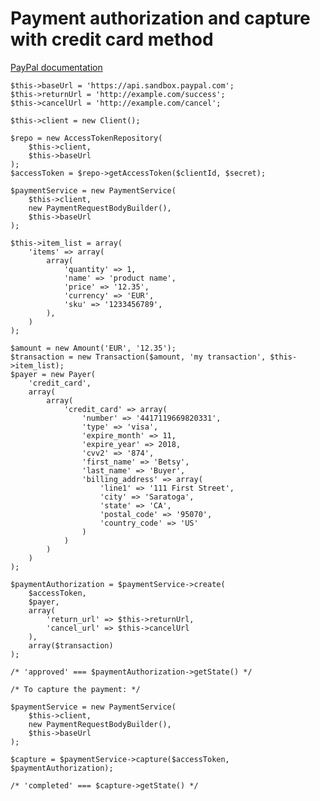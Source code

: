 Payment authorization and capture with credit card method
=========================================================

[PayPal documentation](https://developer.paypal.com/docs/integration/direct/capture-payment/)

    $this->baseUrl = 'https://api.sandbox.paypal.com';
    $this->returnUrl = 'http://example.com/success';
    $this->cancelUrl = 'http://example.com/cancel';

    $this->client = new Client();

    $repo = new AccessTokenRepository(
        $this->client,
        $this->baseUrl
    );
    $accessToken = $repo->getAccessToken($clientId, $secret);

    $paymentService = new PaymentService(
        $this->client,
        new PaymentRequestBodyBuilder(),
        $this->baseUrl
    );

    $this->item_list = array(
        'items' => array(
            array(
                'quantity' => 1,
                'name' => 'product name',
                'price' => '12.35',
                'currency' => 'EUR',
                'sku' => '1233456789',
            ),
        )
    );

    $amount = new Amount('EUR', '12.35');
    $transaction = new Transaction($amount, 'my transaction', $this->item_list);
    $payer = new Payer(
        'credit_card',
        array(
            array(
                'credit_card' => array(
                    'number' => '4417119669820331',
                    'type' => 'visa',
                    'expire_month' => 11,
                    'expire_year' => 2018,
                    'cvv2' => '874',
                    'first_name' => 'Betsy',
                    'last_name' => 'Buyer',
                    'billing_address' => array(
                        'line1' => '111 First Street',
                        'city' => 'Saratoga',
                        'state' => 'CA',
                        'postal_code' => '95070',
                        'country_code' => 'US'
                    )
                )
            )
        )
    );

    $paymentAuthorization = $paymentService->create(
        $accessToken,
        $payer,
        array(
            'return_url' => $this->returnUrl,
            'cancel_url' => $this->cancelUrl
        ),
        array($transaction)
    );

    /* 'approved' === $paymentAuthorization->getState() */

    /* To capture the payment: */

    $paymentService = new PaymentService(
        $this->client,
        new PaymentRequestBodyBuilder(),
        $this->baseUrl
    );

    $capture = $paymentService->capture($accessToken, $paymentAuthorization);

    /* 'completed' === $capture->getState() */
